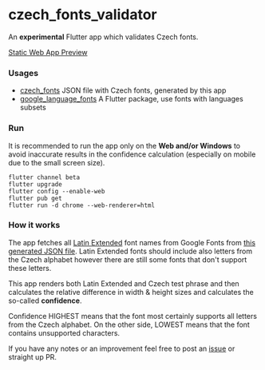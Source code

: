 # czech_fonts_validator

An **experimental** Flutter app which validates Czech fonts.

[Static Web App Preview](https://gray-meadow-0950e7203.azurestaticapps.net/)

### Usages
- [czech_fonts](https://github.com/mzdm/czech_fonts) JSON file with Czech fonts, generated by this app
- [google_language_fonts](https://pub.dev/packages/google_language_fonts) A Flutter package, use fonts with languages subsets

### Run
It is recommended to run the app only on the **Web and/or Windows** to avoid inaccurate results in the confidence calculation (especially on mobile due to the small screen size).
```
flutter channel beta
flutter upgrade
flutter config --enable-web
flutter pub get
flutter run -d chrome --web-renderer=html
```

### How it works
The app fetches all [Latin Extended](https://fonts.google.com/?subset=latin-ext) font names from Google Fonts from [this generated JSON file](https://github.com/mzdm/google-language-fonts-flutter/blob/dev-1.0.0/generator/lang_font_subsets/fonts.json). Latin Extended fonts should include also letters from the Czech alphabet however there are still some fonts that don't support these letters.

This app renders both Latin Extended and Czech test phrase and then calculates the relative difference in width & height sizes and calculates the so-called **confidence**.

Confidence HIGHEST means that the font most certainly supports all letters from the Czech alphabet. On the other side, LOWEST means that the font contains unsupported characters.

If you have any notes or an improvement feel free to post an [issue](https://github.com/mzdm/czech_fonts_validator/issues/new/choose) or straight up PR.
